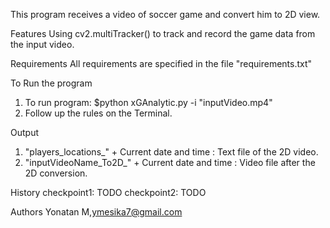 This program receives a video of soccer game and convert him to 2D view.

Features
Using cv2.multiTracker() to track and record the game data from the input video.

Requirements
All requirements are specified in the file "requirements.txt"

To Run the program
1. To run program: $python xGAnalytic.py -i "inputVideo.mp4"
2. Follow up the rules on the Terminal.

Output
1. "players_locations_" + Current date and time :
        Text file of the 2D video.
2. "inputVideoName_To2D_" + Current date and time :
        Video file after the 2D conversion.

History
checkpoint1: TODO
checkpoint2: TODO

Authors
Yonatan M,ymesika7@gmail.com


